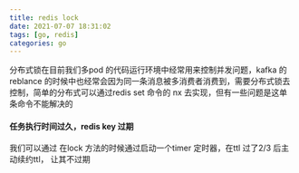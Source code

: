 ```yaml
---
title: redis lock
date: 2021-07-07 18:31:02
tags: [go, redis]
categories: go
---
```


分布式锁在目前我们多pod 的代码运行环境中经常用来控制并发问题，kafka 的reblance 的时候中也经常会因为同一条消息被多消费者消费到，需要分布式锁去控制，简单的分布式可以通过redis set 命令的 nx 去实现，但有一些问题是这单条命令不能解决的

<!--more-->

#### 任务执行时间过久，redis key 过期

我们可以通过 在lock 方法的时候通过启动一个timer 定时器，在ttl 过了2/3 后主动续约ttl， 让其不过期


